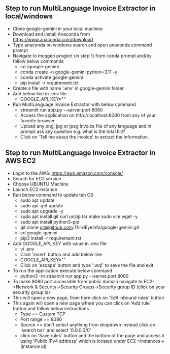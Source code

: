 ## Step to run MultiLanguage Invoice Extractor in local/windows
- Clone google-gemini in your local machine
- Download and install Anaconda from https://www.anaconda.com/download
- Type anaconda on windows search and open anaconda command prompt
- Navigate to mcqgen progect (in step 1) from conda prompt and/by follow below commands
    * cd <basepath>/google-gemini
    * conda create -n google-gemini python=3.11 -y
    * conda activate google-gemini
    * pip install -r requirement.txt
- Create a file with name '.env' in google-gemini folder
- Add below line in .env file
    * GOOGLE_API_KEY="<Supply your secret token here>"
- Run MultiLanguage Invoice Extractor with below command
    * streamlit run app.py --server.port 8080
    * Access the application on http://localhost:8080 from any of your favorite browser
    * Upload any png, jpg or jpeg invoice file of any language and in prompt ask any question e.g. what is the total bill?
    * Click on 'Tell me about the invoice' to extract the information.
## Step to run MultiLanguage Invoice Extractor in AWS EC2
- Login to the AWS: https://aws.amazon.com/console/
- Search for EC2 service
- Choose UBUNTU Machine
- Launch EC2 instance
- Run below command to update teh OS
     * sudo apt update
     * sudo apt-get update
     * sudo apt upgrade -y
     * sudo apt install git curl unzip tar make sudo vim wget -y
     * sudo apt install python3-pip
     * git clone git@github.com:ThirdEyeInfo/google-gemini.git
     * cd google-gemini
     * pip3 install -r requirement.txt
- Add GOOGLE_API_KEY with value in .env file
     * vi .env
     * Click 'insert' button and add below line
     * GOOGLE_API_KEY="<Supply your secret token here>"
     * Click on 'escape' button and type ':wq!' to save the file and exit
- To run the application execute below command
     * python3 -m streamlit run app.py --server.port 8080
- To make 8080 port accessible from public domain navigate to EC2->Network & Security->Security Groups->Security group ID (click on your security group id)
- This will open a new page, from here click on 'Edit inbound rules' button
- This again will open a new page where you can click on 'Add rule' button and follow below instructions
     * Type == Custom TCP
     * Port range == 8080
     * Source == don't select anything from dropdown instead click on 'search bar' and select '0.0.0.0/0'
     * click on 'Save rules' button and the bottom of the page and access it using 'Public IPv4 address' which is located under EC2->Instances->(instance id)
     
          
  
